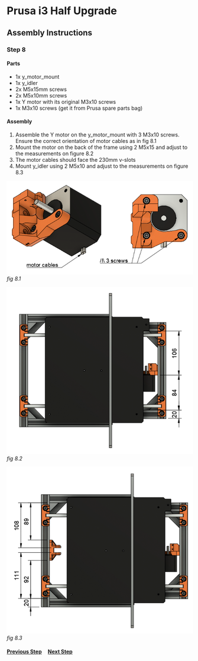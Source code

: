 # Prusa i3 Half Upgrade

## Assembly Instructions

### Step 8

#### Parts

* 1x y_motor_mount
* 1x y_idler
* 2x M5x15mm screws
* 2x M5x10mm screws
* 1x Y motor with its original M3x10 screws
* 1x M3x10 screws (get it from Prusa spare parts bag)

#### Assembly

1. Assemble the Y motor on the y_motor_mount with 3 M3x10 screws. Ensure the correct orientation of motor cables as in fig 8.1
1. Mount the motor on the back of the frame using 2 M5x15 and adjust to the measurements on figure 8.2
1. The motor cables should face the 230mm v-slots
1. Mount y_idler using 2 M5x10 and adjust to the measurements on figure 8.3



![](img/fig8.1.png)\
*fig 8.1*

![](img/fig8.2.png)\
*fig 8.2*


![](img/fig8.3.png)\
*fig 8.3*

#### [Previous Step](step07.md) &nbsp;&nbsp;&nbsp; [Next Step](step09.md)